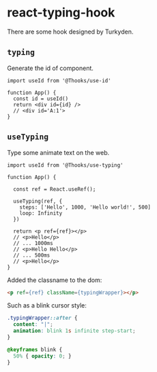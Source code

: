 # react-typing-hook

There are some hook designed by Turkyden.

## `typing`

Generate the id of component.

```tsx
import useId from '@Thooks/use-id'

function App() {
  const id = useId()
  return <div id={id} />
  // <div id='A:1'>
}
```

## `useTyping`

Type some animate text on the web.

```tsx
import useId from '@Thooks/use-typing'

function App() {

  const ref = React.useRef();
  
  useTyping(ref, {
    steps: ['Hello', 1000, 'Hello world!', 500]
    loop: Infinity
  })
  
  return <p ref={ref}></p>
  // <p>Hello</p>
  // ... 1000ms
  // <p>Hello Hello</p>
  // ... 500ms
  // <p>Hello</p>
}
```

Added the classname to the dom:

```html
<p ref={ref} className={typingWrapper}></p>
```

Such as a blink cursor style:

```css
.typingWrapper::after {
  content: "|";
  animation: blink 1s infinite step-start;
}

@keyframes blink {
  50% { opacity: 0; }
}
```
